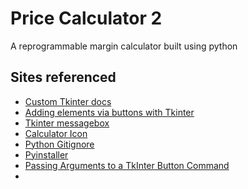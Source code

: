 # Price Calculator 2
A reprogrammable margin calculator built using python

## Sites referenced
- [Custom Tkinter docs](https://github.com/TomSchimansky/CustomTkinter/)
- [Adding elements via buttons with Tkinter](https://stackoverflow.com/questions/63981941/tkinter-button-to-add-label)
- [Tkinter messagebox](https://www.tutorialspoint.com/python/tk_button.htm)
- [Calculator Icon](http://www.iconarchive.com/show/small-n-flat-icons-by-paomedia/calculator-icon.html)
- [Python Gitignore](https://github.com/github/gitignore/blob/main/Python.gitignore#L1)
- [Pyinstaller](https://pyinstaller.org/en/stable/operating-mode.html)
- [Passing Arguments to a TkInter Button Command](https://www.geeksforgeeks.org/how-to-pass-arguments-to-tkinter-button-command/)
- 